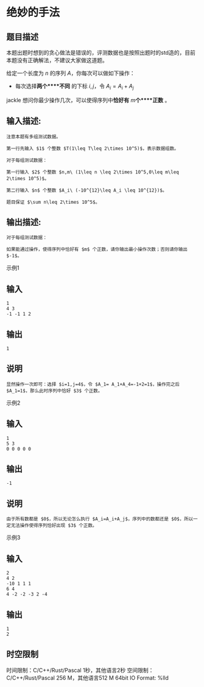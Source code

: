 # 绝妙的手法

## 题目描述

本题出题时想到的贪心做法是错误的，评测数据也是按照出题时的std造的，目前本题没有正确解法，不建议大家做这道题。

  


给定一个长度为 $n$ 的序列 $A$，你每次可以做如下操作： 

  * 每次选择**两个****不同** 的下标 $i,j$，令 $A_i= A_i+A_j$ 

jackle 想问你最少操作几次，可以使得序列中**恰好有** $m$**个****正数** 。

## 输入描述:
    
    
    注意本题有多组测试数据。
    
    第一行先输入 $1$ 个整数 $T(1\leq T\leq 2\times 10^5)$，表示数据组数。
    
    对于每组测试数据：
    
    第一行输入 $2$ 个整数 $n,m\ (1\leq n \leq 2\times 10^5,0\leq m\leq 2\times 10^5)$。
    
    第二行输入 $n$ 个整数 $A_i\ (-10^{12}\leq A_i \leq 10^{12})$。
    
    题目保证 $\sum n\leq 2\times 10^5$。

## 输出描述:
    
    
    对于每组测试数据：
    
    如果能通过操作，使得序列中恰好有 $m$ 个正数，请你输出最小操作次数；否则请你输出 $-1$。

示例1 

## 输入
    
    
    1
    4 3
    -1 -1 1 2

## 输出
    
    
    1

## 说明
    
    
    显然操作一次即可：选择 $i=1,j=4$，令 $A_1= A_1+A_4=-1+2=1$，操作完之后 $A_1=1$，那么此时序列中恰好 $3$ 个正数。

示例2 

## 输入
    
    
    1
    5 3
    0 0 0 0 0

## 输出
    
    
    -1

## 说明
    
    
    由于所有数都是 $0$，所以无论怎么执行 $A_i=A_i+A_j$，序列中的数都还是 $0$，所以一定无法操作使得序列恰好出现 $3$ 个正数。

示例3 

## 输入
    
    
    2
    4 2
    -10 1 1 1
    6 4
    4 -2 -2 -3 2 -4

## 输出
    
    
    1
    2


## 时空限制

时间限制：C/C++/Rust/Pascal 1秒，其他语言2秒
空间限制：C/C++/Rust/Pascal 256 M，其他语言512 M
64bit IO Format: %lld